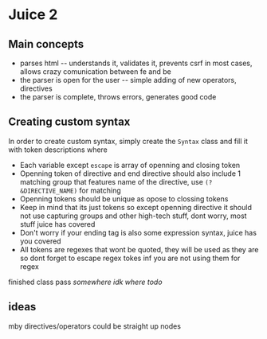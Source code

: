 # Juice 2

## Main concepts

- parses html -- understands it, validates it, prevents csrf in most cases, allows crazy comunication between fe and be
- the parser is open for the user -- simple adding of new operators, directives
- the parser is complete, throws errors, generates good code

## Creating custom syntax

In order to create custom syntax, simply create the `Syntax` class and fill it with token descriptions where

- Each variable except `escape` is array of openning and closing token
- Openning token of directive and end directive should also include 1 matching group that features name of the directive, use `(?&DIRECTIVE_NAME)` for matching
- Openning tokens should be unique as opose to clossing tokens
- Keep in mind that its just tokens so except openning directive it should not use capturing groups and other high-tech stuff, dont worry, most stuff juice has covered
- Don't worry if your ending tag is also some expression syntax, juice has you covered
- All tokens are regexes that wont be quoted, they will be used as they are so dont forget to escape regex tokes inf you are not using them for regex

finished class pass *somewhere idk where todo*

## ideas

mby directives/operators could be straight up nodes
